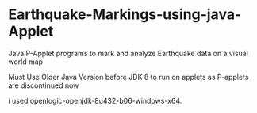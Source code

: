 # Earthquake-Markings-using-java-Applet
Java P-Applet programs to mark and analyze Earthquake data on a visual world map

Must Use Older Java Version before JDK 8 to run on applets as P-applets are discontinued now

i used openlogic-openjdk-8u432-b06-windows-x64.

